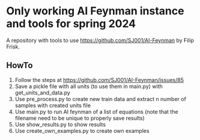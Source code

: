 # Only working AI Feynman instance and tools for spring 2024
A repository with tools to use https://github.com/SJ001/AI-Feynman by Filip Frisk.

## HowTo
1. Follow the steps at https://github.com/SJ001/AI-Feynman/issues/85
2. Save a pickle file with all units (to use them in main.py) with get_units_and_data.py
3. Use pre_process.py to create new train data and extract n number of samples with created units file
4. Use main.py to run AI feynman of a list of equations (note that the filename need to be unique to properly save results)
5. Use show_results.py to show results
6. Use create_own_examples.py to create own examples
